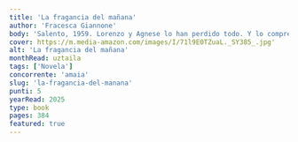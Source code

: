 ```yaml
---
title: 'La fragancia del mañana'
author: 'Fracesca Giannone'
body: 'Salento, 1959. Lorenzo y Agnese lo han perdido todo. Y lo comprenden cuando su padre, con esos ojos tristes que lo han acompañado toda su vida, anuncia que ha vendido la fábrica de jabones de la familia, una herencia que él siempre ha vivido como una condena.'
cover: https://m.media-amazon.com/images/I/71l9E0TZuaL._SY385_.jpg'
alt: 'La fragancia del mañana'
monthRead: uztaila
tags: ['Novela']
concorrente: 'amaia'
slug: 'la-fragancia-del-manana'
punti: 5
yearRead: 2025
type: book
pages: 384
featured: true
---
```

